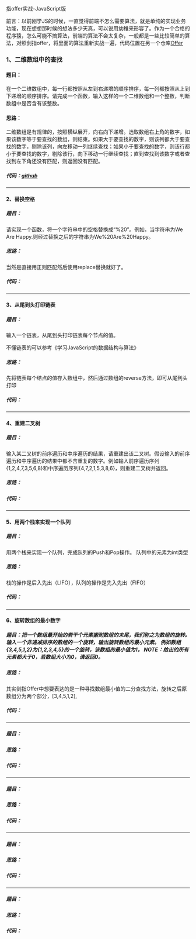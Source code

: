指offer实战-JavaScript版

前言：以前刚学JS的时候，一直觉得前端不怎么需要算法，就是单纯的实现业务功能，现在想想那时候的想法多少天真，可以说用幼稚来形容了。作为一个合格的程序猿，怎么可能不搞算法，前端的算法不会太复杂，一般都是一些比较简单的算法，对照剑指offer，将里面的算法重新实战一遍，代码位置在另一个仓库[Offer](https://github.com/Xia-Ao/Offer)

### 1、二维数组中的查找

#### 题目：

在一个二维数组中，每一行都按照从左到右递增的顺序排序，每一列都按照从上到下递增的顺序排序。请完成一个函数，输入这样的一个二维数组和一个整数，判断数组中是否含有该整数。

#### 思路：

二维数组是有规律的，按照横纵展开，向右向下递增。选取数组右上角的数字，如果该数字等于要查找的数组，则结束。如果大于要查找的数字，则该列都大于要查找的数字，剔除该列，向左移动一列继续查找；如果小于要查找的数字，则该行都小于要查找的数字，剔除该行，向下移动一行继续查找；直到查找到该数字或者查找到左下角还没有匹配，则返回没有匹配。

##### 代码：[github](https://github.com/Xia-Ao/Offer/tree/master/offer)

---

#### 2、替换空格

##### 题目：

请实现一个函数，将一个字符串中的空格替换成“%20”。例如，当字符串为We Are Happy.则经过替换之后的字符串为We%20Are%20Happy。

##### 思路：

当然是直接用正则匹配然后使用replace替换就好了。

##### 代码：

---

#### 3、从尾到头打印链表

##### 题目：

输入一个链表，从尾到头打印链表每个节点的值。

不懂链表的可以参考《学习JavaScript的数据结构与算法》

##### 思路：

先将链表每个结点的值存入数组中，然后通过数组的reverse方法，即可从尾到头打印

##### 代码：

---
#### 4、重建二叉树

##### 题目：
输入某二叉树的前序遍历和中序遍历的结果，请重建出该二叉树。假设输入的前序遍历和中序遍历的结果中都不含重复的数字。例如输入前序遍历序列{1,2,4,7,3,5,6,8}和中序遍历序列{4,7,2,1,5,3,8,6}，则重建二叉树并返回。

##### 思路：

##### 代码：

---

#### 5、用两个栈来实现一个队列

##### 题目：
用两个栈来实现一个队列，完成队列的Push和Pop操作。 队列中的元素为int类型

##### 思路：
栈的操作是后入先出（LIFO），队列的操作是先入先出（FIFO）

##### 代码：

---
#### 6、旋转数组的最小数字 

##### 题目：把一个数组最开始的若干个元素搬到数组的末尾，我们称之为数组的旋转。 输入一个非递减排序的数组的一个旋转，输出旋转数组的最小元素。 例如数组{3,4,5,1,2}为{1,2,3,4,5}的一个旋转，该数组的最小值为1。 NOTE：给出的所有元素都大于0，若数组大小为0，请返回0。

##### 思路：
其实剑指Offer中想要表达的是一种寻找数组最小值的二分查找方法，旋转之后原数组分为两个部分，[3,4,5,1,2],

##### 代码：

---

##### 题目：

##### 思路：

##### 代码：

---

##### 题目：

##### 思路：

##### 代码：

---

##### 题目：

##### 思路：

##### 代码：

---

##### 题目：

##### 思路：

##### 代码：



